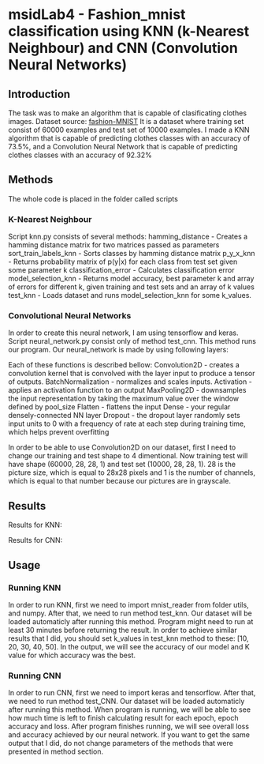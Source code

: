 # msidLab4 - Fashion_mnist classification using KNN (k-Nearest Neighbour) and CNN (Convolution Neural Networks)
## Introduction
The task was to make an algorithm that is capable of clasificating clothes images. 
Dataset source: [fashion-MNIST](https://github.com/zalandoresearch/fashion-mnist)
It is a dataset where training set consist of 60000 examples and test set of 10000 examples.
I made a KNN algorithm that is capable of predicting clothes classes with an accuracy of 73.5%, and a
Convolution Neural Network that is capable of predicting clothes classes with an accuracy of 92.32%

## Methods
The whole code is placed in the folder called scripts

### K-Nearest Neighbour
Script knn.py consists of several methods:
hamming_distance - Creates a hamming distance matrix for two matrices passed as parameters
sort_train_labels_knn - Sorts classes by hamming distance matrix
p_y_x_knn - Returns probability matrix of p(y|x) for each class from test set given some parameter k
classification_error - Calculates classification error
model_selection_knn - Returns model accuracy, best parameter k and array of errors for different k, given training and test sets
and an array of k values
test_knn - Loads dataset and runs model_selection_knn for some k_values. 

### Convolutional Neural Networks
In order to create this neural network, I am using tensorflow and keras.
Script neural_network.py consist only of method test_cnn. This method runs our program.
Our neural_network is made by using following layers:



Each of these functions is described bellow:
Convolution2D - creates a convolution kernel that is convolved with the layer input to produce a tensor of outputs.
BatchNormalization - normalizes and scales inputs.
Activation - applies an activation function to an output
MaxPooling2D - downsamples the input representation by taking the maximum value over the window defined by pool_size
Flatten - flattens the input
Dense - your regular densely-connected NN layer
Dropout - the dropout layer randomly sets input units to 0 with a frequency of rate at each step during training time, 
which helps prevent overfitting

In order to be able to use Convolution2D on our dataset, first I need to change our training and test shape to 4 dimentional.
Now training test will have shape (60000, 28, 28, 1) and test set (10000, 28, 28, 1). 28 is the picture size, which is
equal to 28x28 pixels and 1 is the number of channels, which is equal to that number because our pictures are in grayscale.

## Results
Results for KNN:

Results for CNN:

## Usage
### Running KNN
In order to run KNN, first we need to import mnist_reader from folder utils, and numpy. After that, we need to run method
test_knn. Our dataset will be loaded automaticly after running this method. Program might need to run at least 30 
minutes before returning the result. In order to achieve similar results that I did, you should set k_values in test_knn 
method to these: [10, 20, 30, 40, 50]. In the output, we will see the accuracy of our model and K value for which accuracy was the best.

### Running CNN
In order to run CNN, first we need to import keras and tensorflow. After that, we need to run method test_CNN.
Our dataset will be loaded automaticly after running this method. When program is running, we will be able to see how much time
is left to finish calculating result for each epoch, epoch accuracy and loss. After program finishes running, we will see
overall loss and accuracy achieved by our neural network. If you want to get the same output that I did, do not change parameters 
of the methods that were presented in method section.
